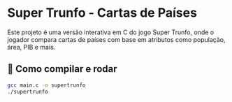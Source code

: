 # Super Trunfo - Cartas de Países

Este projeto é uma versão interativa em C do jogo Super Trunfo, onde o jogador compara cartas de países com base em atributos como população, área, PIB e mais.

## 🚀 Como compilar e rodar

```bash
gcc main.c -o supertrunfo
./supertrunfo
